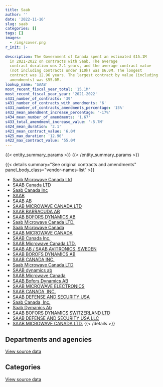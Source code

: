 ```yaml
---
title: Saab
author: ''
date: '2022-11-16'
slug: saab
categories: []
tags: []
images:
  - /img/cover.png
r_init: |-
  
description: The Government of Canada spent an estimated $15.1M
  in 2021-2022 on contracts with Saab. The average
  contract duration was 2.1 years, and the average contract value
  (not including contracts under $10k) was $6.0M. The longest
  contract was 12.96 years. The largest contract by value (including
  amendments) was $55.0M.
lookup_name: 'SAAB'
most_recent_fiscal_year_total: '15.1M'
most_recent_fiscal_year_year: '2021-2022'
s431_number_of_contracts: '39'
s431_number_of_contracts_with_amendments: '6'
s431_number_of_contracts_amendments_percentage: '15%'
s432_mean_amendment_increase_percentage: '-17%'
s434_mean_number_of_amendments: '1.67'
s433_total_amendment_increase_value: '-5.7M'
s424_mean_duration: '2.1'
s421_mean_contract_value: '6.0M'
s425_max_duration: '12.96'
s422_max_contract_value: '55.0M'
---
```


<script src="/rmarkdown-libs/htmlwidgets/htmlwidgets.js"></script>
<link href="/rmarkdown-libs/datatables-css/datatables-crosstalk.css" rel="stylesheet" />
<script src="/rmarkdown-libs/datatables-binding/datatables.js"></script>
<script src="/rmarkdown-libs/jquery/jquery-3.6.0.min.js"></script>
<link href="/rmarkdown-libs/dt-core-bootstrap/css/dataTables.bootstrap.min.css" rel="stylesheet" />
<link href="/rmarkdown-libs/dt-core-bootstrap/css/dataTables.bootstrap.extra.css" rel="stylesheet" />
<script src="/rmarkdown-libs/dt-core-bootstrap/js/jquery.dataTables.min.js"></script>
<script src="/rmarkdown-libs/dt-core-bootstrap/js/dataTables.bootstrap.min.js"></script>
<link href="/rmarkdown-libs/crosstalk/css/crosstalk.min.css" rel="stylesheet" />
<script src="/rmarkdown-libs/crosstalk/js/crosstalk.min.js"></script>
<script src="/rmarkdown-libs/htmlwidgets/htmlwidgets.js"></script>
<link href="/rmarkdown-libs/datatables-css/datatables-crosstalk.css" rel="stylesheet" />
<script src="/rmarkdown-libs/datatables-binding/datatables.js"></script>
<script src="/rmarkdown-libs/jquery/jquery-3.6.0.min.js"></script>
<link href="/rmarkdown-libs/dt-core-bootstrap/css/dataTables.bootstrap.min.css" rel="stylesheet" />
<link href="/rmarkdown-libs/dt-core-bootstrap/css/dataTables.bootstrap.extra.css" rel="stylesheet" />
<script src="/rmarkdown-libs/dt-core-bootstrap/js/jquery.dataTables.min.js"></script>
<script src="/rmarkdown-libs/dt-core-bootstrap/js/dataTables.bootstrap.min.js"></script>
<link href="/rmarkdown-libs/crosstalk/css/crosstalk.min.css" rel="stylesheet" />
<script src="/rmarkdown-libs/crosstalk/js/crosstalk.min.js"></script>

{{< entity_summary_params >}}
{{< /entity_summary_params >}}

{{< details summary="See original contracts and amendments" panel_body_class="vendor-names-list" >}}
- [Saab Microwave Canada Ltd](https://search.open.canada.ca/en/ct/?sort=contract_value_f%20desc&page=1&search_text=%22Saab%20Microwave%20Canada%20Ltd%22)
- [SAAB Canada LTD](https://search.open.canada.ca/en/ct/?sort=contract_value_f%20desc&page=1&search_text=%22SAAB%20Canada%20LTD%22)
- [Saab Canada Inc](https://search.open.canada.ca/en/ct/?sort=contract_value_f%20desc&page=1&search_text=%22Saab%20Canada%20Inc%22)
- [SAAB](https://search.open.canada.ca/en/ct/?sort=contract_value_f%20desc&page=1&search_text=%22SAAB%22)
- [SAAB AB](https://search.open.canada.ca/en/ct/?sort=contract_value_f%20desc&page=1&search_text=%22SAAB%20AB%22)
- [SAAB MICROWAVE CANADA LTD](https://search.open.canada.ca/en/ct/?sort=contract_value_f%20desc&page=1&search_text=%22SAAB%20MICROWAVE%20CANADA%20LTD%22)
- [SAAB BARRACUDA AB](https://search.open.canada.ca/en/ct/?sort=contract_value_f%20desc&page=1&search_text=%22SAAB%20BARRACUDA%20AB%22)
- [SAAB BOFORS DYNAMICS AB](https://search.open.canada.ca/en/ct/?sort=contract_value_f%20desc&page=1&search_text=%22SAAB%20BOFORS%20DYNAMICS%20AB%22)
- [Saab Microwave Canada LTD.](https://search.open.canada.ca/en/ct/?sort=contract_value_f%20desc&page=1&search_text=%22Saab%20Microwave%20Canada%20LTD.%22)
- [Saab Microwave Canada](https://search.open.canada.ca/en/ct/?sort=contract_value_f%20desc&page=1&search_text=%22Saab%20Microwave%20Canada%22)
- [SAAB MICROWAVE CANADA](https://search.open.canada.ca/en/ct/?sort=contract_value_f%20desc&page=1&search_text=%22SAAB%20MICROWAVE%20CANADA%22)
- [SAAB Canada Inc.](https://search.open.canada.ca/en/ct/?sort=contract_value_f%20desc&page=1&search_text=%22SAAB%20Canada%20Inc.%22)
- [SAAB Microwave Canada LTD.](https://search.open.canada.ca/en/ct/?sort=contract_value_f%20desc&page=1&search_text=%22SAAB%20Microwave%20Canada%20LTD.%22)
- [SAAB AB / SAAB AVITRONICS, SWEDEN](https://search.open.canada.ca/en/ct/?sort=contract_value_f%20desc&page=1&search_text=%22SAAB%20AB%20%2f%20SAAB%20AVITRONICS%2c%20SWEDEN%22)
- [SAAB BOROFS DYNAMICS AB](https://search.open.canada.ca/en/ct/?sort=contract_value_f%20desc&page=1&search_text=%22SAAB%20BOROFS%20DYNAMICS%20AB%22)
- [SAAB CANADA INC.](https://search.open.canada.ca/en/ct/?sort=contract_value_f%20desc&page=1&search_text=%22SAAB%20CANADA%20INC.%22)
- [Saab Microwave Canada LTD](https://search.open.canada.ca/en/ct/?sort=contract_value_f%20desc&page=1&search_text=%22Saab%20Microwave%20Canada%20LTD%22)
- [SAAB dynamics ab](https://search.open.canada.ca/en/ct/?sort=contract_value_f%20desc&page=1&search_text=%22SAAB%20dynamics%20ab%22)
- [SAAB Microwave Canada](https://search.open.canada.ca/en/ct/?sort=contract_value_f%20desc&page=1&search_text=%22SAAB%20Microwave%20Canada%22)
- [SAAB Bofors Dynamics AB](https://search.open.canada.ca/en/ct/?sort=contract_value_f%20desc&page=1&search_text=%22SAAB%20Bofors%20Dynamics%20AB%22)
- [SAAB MICROWAVE ELECTRONICS](https://search.open.canada.ca/en/ct/?sort=contract_value_f%20desc&page=1&search_text=%22SAAB%20MICROWAVE%20ELECTRONICS%22)
- [SAAB CANADA, INC.](https://search.open.canada.ca/en/ct/?sort=contract_value_f%20desc&page=1&search_text=%22SAAB%20CANADA%2c%20INC.%22)
- [SAAB DEFENSE AND SECURITY USA](https://search.open.canada.ca/en/ct/?sort=contract_value_f%20desc&page=1&search_text=%22SAAB%20DEFENSE%20AND%20SECURITY%20USA%22)
- [Saab Canada, Inc.](https://search.open.canada.ca/en/ct/?sort=contract_value_f%20desc&page=1&search_text=%22Saab%20Canada%2c%20Inc.%22)
- [Saab Dymanics Ab](https://search.open.canada.ca/en/ct/?sort=contract_value_f%20desc&page=1&search_text=%22Saab%20Dymanics%20Ab%22)
- [SAAB BOFORS DYNAMICS SWITZERLAND LTD](https://search.open.canada.ca/en/ct/?sort=contract_value_f%20desc&page=1&search_text=%22SAAB%20BOFORS%20DYNAMICS%20SWITZERLAND%20LTD%22)
- [SAAB DEFENSE AND SECURITY USA LLC](https://search.open.canada.ca/en/ct/?sort=contract_value_f%20desc&page=1&search_text=%22SAAB%20DEFENSE%20AND%20SECURITY%20USA%20LLC%22)
- [SAAB MICROWAVE CANADA LTD.](https://search.open.canada.ca/en/ct/?sort=contract_value_f%20desc&page=1&search_text=%22SAAB%20MICROWAVE%20CANADA%20LTD.%22)
{{< /details >}}

## Departments and agencies

<div id="htmlwidget-1" style="width:100%;height:auto;" class="datatables html-widget"></div>
<script type="application/json" data-for="htmlwidget-1">{"x":{"style":"bootstrap","filter":"none","vertical":false,"data":[["<a href=\"/departments/cnsc-ccsn/\">Canadian Nuclear Safety Commission<\/a>","<a href=\"/departments/dnd-mdn/\">National Defence<\/a>"],[null,36705486.04],[11295.21,38671463.48],[200850.87,31406911.17],[210293.3,14847230.55]],"container":"<table class=\"table table-striped table-hover row-border order-column display\">\n  <thead>\n    <tr>\n      <th>Department<\/th>\n      <th>2018-2019<\/th>\n      <th>2019-2020<\/th>\n      <th>2020-2021<\/th>\n      <th>2021-2022<\/th>\n    <\/tr>\n  <\/thead>\n<\/table>","options":{"order":[[4,"desc"]],"pageLength":10,"autoWidth":true,"columnDefs":[{"targets":1,"render":"function(data, type, row, meta) {\n    return type !== 'display' ? data : DTWidget.formatCurrency(data, \"$\", 2, 3, \",\", \".\", true, null);\n  }"},{"targets":2,"render":"function(data, type, row, meta) {\n    return type !== 'display' ? data : DTWidget.formatCurrency(data, \"$\", 2, 3, \",\", \".\", true, null);\n  }"},{"targets":3,"render":"function(data, type, row, meta) {\n    return type !== 'display' ? data : DTWidget.formatCurrency(data, \"$\", 2, 3, \",\", \".\", true, null);\n  }"},{"targets":4,"render":"function(data, type, row, meta) {\n    return type !== 'display' ? data : DTWidget.formatCurrency(data, \"$\", 2, 3, \",\", \".\", true, null);\n  }"},{"width":"16%","targets":[1,2,3,4]},{"className":"dt-right","targets":[1,2,3,4]}],"orderClasses":false}},"evals":["options.columnDefs.0.render","options.columnDefs.1.render","options.columnDefs.2.render","options.columnDefs.3.render"],"jsHooks":[]}</script>
<p class="text-right">
<a href="https://github.com/GoC-Spending/contracts-data/tree/main/data/out/vendors/saab/summary_by_fiscal_year_by_department.csv" class="source-data-link btn btn-link">View source data</a>
</p>

## Categories

<div id="htmlwidget-2" style="width:100%;height:auto;" class="datatables html-widget"></div>
<script type="application/json" data-for="htmlwidget-2">{"x":{"style":"bootstrap","filter":"none","vertical":false,"data":[["<a href=\"/categories/facilities_and_construction/\">Facilities and construction<\/a>","<a href=\"/categories/defence/\">Defence<\/a>","<a href=\"/categories/industrial_products_and_services/\">Industrial products and services<\/a>","<a href=\"/categories/human_capital/\">Human capital<\/a>"],[null,21479091.37,15226394.67,null],[null,19758461.18,18913002.3,11295.21],[281574.92,15996278.19,15329908.93,null],[null,7436087.67,7621436.18,null]],"container":"<table class=\"table table-striped table-hover row-border order-column display\">\n  <thead>\n    <tr>\n      <th>Category<\/th>\n      <th>2018-2019<\/th>\n      <th>2019-2020<\/th>\n      <th>2020-2021<\/th>\n      <th>2021-2022<\/th>\n    <\/tr>\n  <\/thead>\n<\/table>","options":{"order":[[4,"desc"]],"dom":"t","pageLength":30,"autoWidth":true,"columnDefs":[{"targets":1,"render":"function(data, type, row, meta) {\n    return type !== 'display' ? data : DTWidget.formatCurrency(data, \"$\", 2, 3, \",\", \".\", true, null);\n  }"},{"targets":2,"render":"function(data, type, row, meta) {\n    return type !== 'display' ? data : DTWidget.formatCurrency(data, \"$\", 2, 3, \",\", \".\", true, null);\n  }"},{"targets":3,"render":"function(data, type, row, meta) {\n    return type !== 'display' ? data : DTWidget.formatCurrency(data, \"$\", 2, 3, \",\", \".\", true, null);\n  }"},{"targets":4,"render":"function(data, type, row, meta) {\n    return type !== 'display' ? data : DTWidget.formatCurrency(data, \"$\", 2, 3, \",\", \".\", true, null);\n  }"},{"width":"16%","targets":[1,2,3,4]},{"className":"dt-right","targets":[1,2,3,4]}],"orderClasses":false,"lengthMenu":[10,25,30,50,100]}},"evals":["options.columnDefs.0.render","options.columnDefs.1.render","options.columnDefs.2.render","options.columnDefs.3.render"],"jsHooks":[]}</script>
<p class="text-right">
<a href="https://github.com/GoC-Spending/contracts-data/tree/main/data/out/vendors/saab/summary_by_fiscal_year_by_category.csv" class="source-data-link btn btn-link">View source data</a>
</p>

